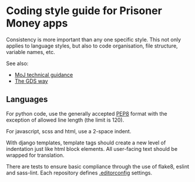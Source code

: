 Coding style guide for Prisoner Money apps
==========================================

Consistency is more important than any one specific style.
This not only applies to language styles, but also to code organisation, file structure, variable names, etc.

See also:
- [MoJ technical guidance](https://ministryofjustice.github.io/technical-guidance/)
- [The GDS way](https://gds-way.cloudapps.digital/)

Languages
---------

For python code, use the generally accepted [PEP8](https://www.python.org/dev/peps/pep-0008/) format
with the exception of allowed line length (the limit is 120).

For javascript, scss and html, use a 2-space indent.

With django templates, template tags should create a new level of indentation just like html block elements.
All user-facing text should be wrapped for translation.

There are tests to ensure basic compliance through the use of flake8, eslint and sass-lint.
Each repository defines [.editorconfig](http://editorconfig.org) settings.
